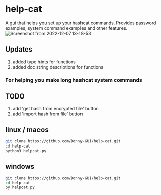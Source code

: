 # help-cat
A gui that helps you set up your hashcat commands. Provides password examples, system command examples and other features.
![Screenshot from 2022-12-07 13-18-53](https://user-images.githubusercontent.com/108424001/206364451-94d4d3dd-6f20-4271-b5c3-828847a6d705.png)

## Updates

1. added type hints for functions
2. added doc string descriptions for functions


### For helping you make long hashcat system commands

## TODO

1. add 'get hash from encrypted file' button
2. add 'import hash from file' button


## linux / macos

```bash
git clone https://github.com/Donny-GUI/help-cat.git
cd help-cat
python3 helpcat.py
```

## windows

```bash
git clone https://github.com/Donny-GUI/help-cat.git
cd help-cat
py helpcat.py
```

